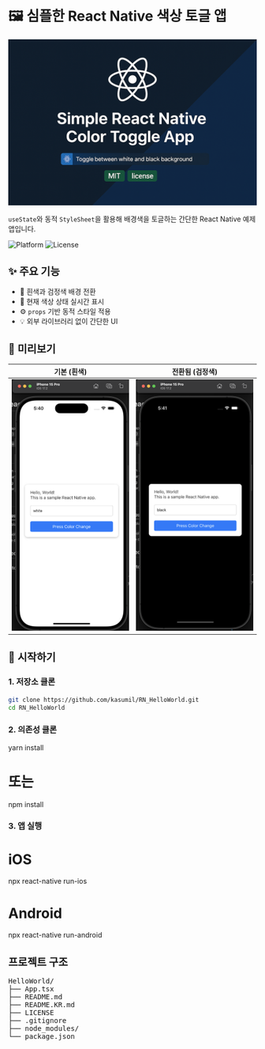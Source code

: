 # 🖼️ 심플한 React Native 색상 토글 앱

![main screen](./assets/banner_image.png)

`useState`와 동적 `StyleSheet`을 활용해 배경색을 토글하는 간단한 React Native 예제 앱입니다.

![Platform](https://img.shields.io/badge/platform-react--native-blue)
![License](https://img.shields.io/badge/license-MIT-green)

## ✨ 주요 기능

- 🎨 흰색과 검정색 배경 전환
- 📝 현재 색상 상태 실시간 표시
- ⚙️ `props` 기반 동적 스타일 적용
- 💡 외부 라이브러리 없이 간단한 UI

## 📱 미리보기

| 기본 (흰색)                         | 전환됨 (검정색)                     |
| ----------------------------------- | ----------------------------------- |
| ![white screen](./assets/white.png) | ![black screen](./assets/black.png) |

## 🚀 시작하기

### 1. 저장소 클론

```bash
git clone https://github.com/kasumil/RN_HelloWorld.git
cd RN_HelloWorld
```

### 2. 의존성 클론

yarn install

# 또는

npm install

### 3. 앱 실행

# iOS

npx react-native run-ios

# Android

npx react-native run-android

## 프로젝트 구조

<pre>
HelloWorld/
├── App.tsx
├── README.md
├── README.KR.md
├── LICENSE
├── .gitignore
├── node_modules/
└── package.json
</pre>
